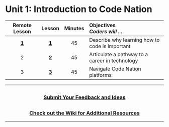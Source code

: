 # Unit 1: Introduction to Code Nation

|Remote Lesson|                                                    Lesson                                                     | Minutes | Objectives <br> _Coders will ..._            |
| :--------------:|:--------------------------------------: | :-----: | :--------------------------------------------- |
|[**1**](https://docs.google.com/presentation/d/1bxO8oCvLSGwGf1dSc-bcvs00elO7h9cBEToMXZKhuUQ/edit#slide=id.g51abcac1aa_0_0)| [**1**](https://docs.google.com/presentation/d/1INtV-eVoC1IFpt4JlQTfTgHCdFEDw82ikR8nZlEAvUI/edit?usp=sharing) |   45    | Describe why learning how to code is important |
|2| [**2**](https://docs.google.com/presentation/d/1LvJCj24LCJiv0_8gH3re71mQkBcU9jbHYuF_plgyvHw/edit#slide=id.g8f68bba986_0_353) |   45    | Articulate a pathway to a career in technology |
|3| [**3**](https://docs.google.com/presentation/d/1gmXKrm5ywsN23GW67iEZ1uEFmqOG_Zt81kgEitldQSs/edit#slide=id.g8eb8d67476_0_397) |   45    | Navigate Code Nation platforms                 |

---

## <h3 align="center"><a href="https://forms.gle/vyAD1HFwXHZMRXrr9">Submit Your Feedback and Ideas</a></h3>

## <h3 align="center"><a href="https://github.com/itscodenation/curriculum-20-21/wiki">Check out the Wiki for Additional Resources</a></h3>

---
